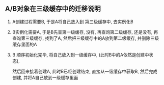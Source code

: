 ## A/B对象在三级缓存中的迁移说明

1. A创建过程需要B, 于是A将自己放入到 第三级缓存中, 去实例化B

2. B实例化需要A, 于是B先查第一级缓存, 没有, 再查询第二级缓存, 还是没有, 再查询第三级缓存, 找到了A,  然后把三级缓存中的A放到第二级缓存, 并删除三级缓存里面的A

3. B 顺序初始化完毕, 将自己放入到一级缓存中, (此时B中的A依然是创建中状态), 

   然后回来接着创建A, 此时B已经创建结束, 直接从一级缓存中获取B, 然后完成创建, 并将A自己放到一级缓存里面

































